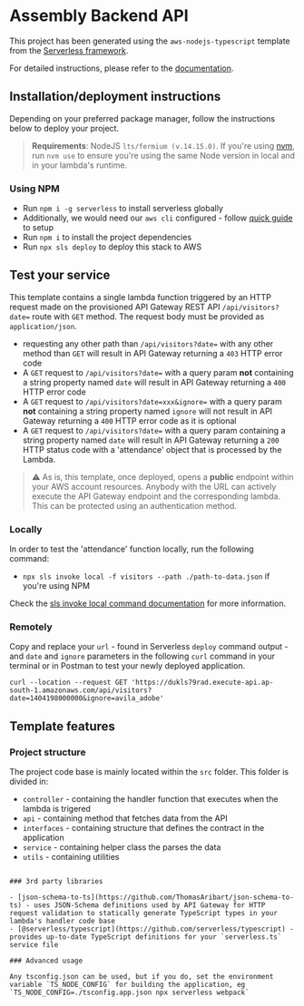 # Assembly Backend API

This project has been generated using the `aws-nodejs-typescript` template from the [Serverless framework](https://www.serverless.com/).

For detailed instructions, please refer to the [documentation](https://www.serverless.com/framework/docs/providers/aws/).

## Installation/deployment instructions

Depending on your preferred package manager, follow the instructions below to deploy your project.

> **Requirements**: NodeJS `lts/fermium (v.14.15.0)`. If you're using [nvm](https://github.com/nvm-sh/nvm), run `nvm use` to ensure you're using the same Node version in local and in your lambda's runtime.

### Using NPM

- Run `npm i -g serverless` to install serverless globally
- Additionally, we would need our `aws cli` configured - follow [quick guide](https://docs.aws.amazon.com/cli/latest/userguide/getting-started-quickstart.html) to setup
- Run `npm i` to install the project dependencies
- Run `npx sls deploy` to deploy this stack to AWS

## Test your service

This template contains a single lambda function triggered by an HTTP request made on the provisioned API Gateway REST API `/api/visitors?date=` route with `GET` method. The request body must be provided as `application/json`.

- requesting any other path than `/api/visitors?date=` with any other method than `GET` will result in API Gateway returning a `403` HTTP error code
- A `GET` request to `/api/visitors?date=` with a query param **not** containing a string property named `date` will result in API Gateway returning a `400` HTTP error code
- A `GET` request to `/api/visitors?date=xxx&ignore=` with a query param **not** containing a string property named `ignore` will not result in API Gateway returning a `400` HTTP error code as it is optional
- A `GET` request to `/api/visitors?date=` with a query param containing a string property named `date` will result in API Gateway returning a `200` HTTP status code with a 'attendance' object that is processed by the Lambda. 

> :warning: As is, this template, once deployed, opens a **public** endpoint within your AWS account resources. Anybody with the URL can actively execute the API Gateway endpoint and the corresponding lambda. This can be protected using an authentication method.

### Locally

In order to test the 'attendance' function locally, run the following command:

- `npx sls invoke local -f visitors --path ./path-to-data.json` if you're using NPM

Check the [sls invoke local command documentation](https://www.serverless.com/framework/docs/providers/aws/cli-reference/invoke-local/) for more information.

### Remotely

Copy and replace your `url` - found in Serverless `deploy` command output - and `date` and `ignore` parameters in the following `curl` command in your terminal or in Postman to test your newly deployed application.

```
curl --location --request GET 'https://dukls79rad.execute-api.ap-south-1.amazonaws.com/api/visitors?date=1404198000000&ignore=avila_adobe'
```

## Template features

### Project structure

The project code base is mainly located within the `src` folder. This folder is divided in:

- `controller` - containing the handler function that executes when the lambda is trigered
- `api` - containing method that fetches data from the API
- `interfaces` - containing structure that defines the contract in the application
- `service` - containing helper class the parses the data
- `utils` - containing utilities

```

### 3rd party libraries

- [json-schema-to-ts](https://github.com/ThomasAribart/json-schema-to-ts) - uses JSON-Schema definitions used by API Gateway for HTTP request validation to statically generate TypeScript types in your lambda's handler code base
- [@serverless/typescript](https://github.com/serverless/typescript) - provides up-to-date TypeScript definitions for your `serverless.ts` service file

### Advanced usage

Any tsconfig.json can be used, but if you do, set the environment variable `TS_NODE_CONFIG` for building the application, eg `TS_NODE_CONFIG=./tsconfig.app.json npx serverless webpack`
